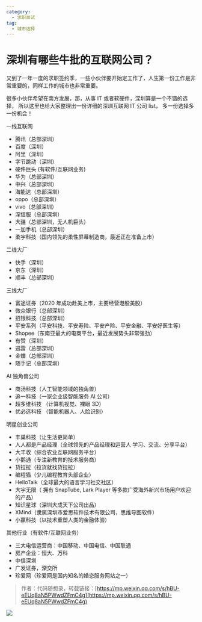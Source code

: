 ```yaml
---
category:
  - 求职面试
tag:
  - 城市选择
---
```


# 深圳有哪些牛批的互联网公司？

又到了一年一度的求职签约季，一些小伙伴要开始定工作了，人生第一份工作是非常重要的，同样工作的城市也非常重要。

很多小伙伴希望在南方发展，那，从事 IT 或者软硬件，深圳算是一个不错的选择， 所以这里也给大家整理出一份详细的深圳互联网 IT 公司 list， 多一份选择多一份机会！

一线互联网

- 腾讯（总部深圳）
- 百度（深圳）
- 阿里（深圳）
- 字节跳动（深圳）
- 硬件巨头 (有软件/互联网业务)
- 华为（总部深圳）
- 中兴（总部深圳）
- 海能达（总部深圳）
- oppo（总部深圳）
- vivo（总部深圳）
- 深信服（总部深圳）
- 大疆（总部深圳，无人机巨头）
- 一加手机（总部深圳）
- 柔宇科技（国内领先的柔性屏幕制造商，最近正在准备上市）

二线大厂

- 快手（深圳）
- 京东（深圳）
- 顺丰（总部深圳）

三线大厂

- 富途证券（2020 年成功赴美上市，主要经营港股美股）
- 微众银行（总部深圳）
- 招银科技（总部深圳）
- 平安系列（平安科技、平安寿险、平安产险、平安金融、平安好医生等）
- Shopee（东南亚最大的电商平台，最近发展势头非常强劲）
- 有赞（深圳）
- 迅雷（总部深圳）
- 金蝶（总部深圳）
- 随手记（总部深圳）

AI 独角兽公司

- 商汤科技（人工智能领域的独角兽）
- 追一科技（一家企业级智能服务 AI 公司）
- 超多维科技 （计算机视觉、裸眼 3D）
- 优必选科技 （智能机器人、人脸识别）

明星创业公司

- 丰巢科技（让生活更简单）
- 人人都是产品经理（全球领先的产品经理和运营人 学习、交流、分享平台）
- 大丰收（综合农业互联网服务平台）
- 小鹅通（专注新教育的技术服务商）
- 货拉拉（拉货就找货拉拉）
- 编程猫（少儿编程教育头部企业）
- HelloTalk（全球最大的语言学习社交社区）
- 大宇无限（ 拥有 SnapTube, Lark Player 等多款广受海外新兴市场用户欢迎的产品）
- 知识星球（深圳大成天下公司出品）
- XMind（隶属深圳市爱思软件技术有限公司，思维导图软件）
- 小赢科技（以技术重塑人类的金融体验）

其他行业（有软件/互联网业务）

- 三大电信运营商：中国移动、中国电信、中国联通
- 房产企业：恒大、万科
- 中信深圳
- 广发证券，深交所
- 珍爱网（珍爱网是国内知名的婚恋服务网站之一）

> 作者：代码随想录，转载链接：[https://mp.weixin.qq.com/s/hBU-eEUq8aN5PWwdZFmC4g](https://mp.weixin.qq.com/s/hBU-eEUq8aN5PWwdZFmC4g)

![](http://cdn.tobebetterjavaer.com/tobebetterjavaer/images/xingbiaogongzhonghao.png)
